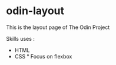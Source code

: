 # odin-layout
 This is the layout page of The Odin Project

 Skills uses :
 * HTML
 * CSS
   ° Focus on flexbox
